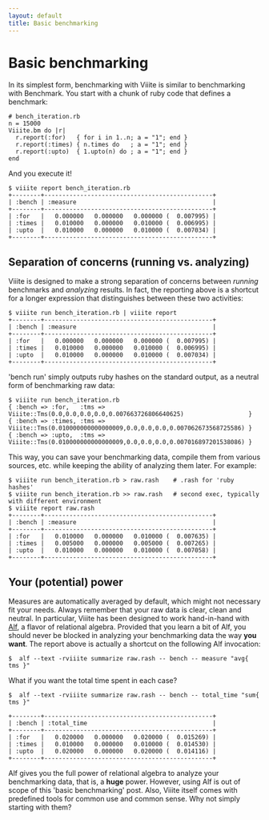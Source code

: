 ```yaml
---
layout: default
title: Basic benchmarking
---
```

# Basic benchmarking

In its simplest form, benchmarking with Viiite is similar to benchmarking with Benchmark. You start with a chunk of ruby code that defines a benchmark:

    # bench_iteration.rb
    n = 15000
    Viiite.bm do |r|
      r.report(:for)   { for i in 1..n; a = "1"; end }
      r.report(:times) { n.times do   ; a = "1"; end }
      r.report(:upto)  { 1.upto(n) do ; a = "1"; end }
    end

And you execute it!

    $ viiite report bench_iteration.rb
    +--------+-----------------------------------------------+
    | :bench | :measure                                      |
    +--------+-----------------------------------------------+
    | :for   |   0.000000   0.000000   0.000000 (  0.007995) |
    | :times |   0.010000   0.000000   0.010000 (  0.006995) |
    | :upto  |   0.010000   0.000000   0.010000 (  0.007034) |
    +--------+-----------------------------------------------+

## Separation of concerns (running vs. analyzing)

Viiite is designed to make a strong separation of concerns between *running* benchmarks and *analyzing* results. In fact, the reporting above is a shortcut for a longer expression that distinguishes between these two activities:

    $ viiite run bench_iteration.rb | viiite report
    +--------+-----------------------------------------------+
    | :bench | :measure                                      |
    +--------+-----------------------------------------------+
    | :for   |   0.000000   0.000000   0.000000 (  0.007995) |
    | :times |   0.010000   0.000000   0.010000 (  0.006995) |
    | :upto  |   0.010000   0.000000   0.010000 (  0.007034) |
    +--------+-----------------------------------------------+

'bench run' simply outputs ruby hashes on the standard output, as a neutral form of benchmarking raw data:

    $ viiite run bench_iteration.rb
    { :bench => :for,   :tms => Viiite::Tms(0.0,0.0,0.0,0.0,0.007663726806640625)                  }
    { :bench => :times, :tms => Viiite::Tms(0.010000000000000009,0.0,0.0,0.0,0.007062673568725586) }
    { :bench => :upto,  :tms => Viiite::Tms(0.010000000000000009,0.0,0.0,0.0,0.007016897201538086) }

This way, you can save your benchmarking data, compile them from various sources, etc. while keeping the ability of analyzing them later. For example:

    $ viiite run bench_iteration.rb > raw.rash    # .rash for 'ruby hashes'
    $ viiite run bench_iteration.rb >> raw.rash   # second exec, typically with different environment
    $ viiite report raw.rash
    +--------+-----------------------------------------------+
    | :bench | :measure                                      |
    +--------+-----------------------------------------------+
    | :for   |   0.010000   0.000000   0.010000 (  0.007635) |
    | :times |   0.005000   0.000000   0.005000 (  0.007265) |
    | :upto  |   0.010000   0.000000   0.010000 (  0.007058) |
    +--------+-----------------------------------------------+

## Your (potential) power

Measures are automatically averaged by default, which might not necessary fit your needs. Always remember that your raw data is clear, clean and neutral. In particular, Viiite has been designed to work hand-in-hand with [Alf](http://blambeau.github.com/alf), a flavor of relational algebra. Provided that you learn a bit of Alf, you should never be blocked in analyzing your benchmarking data the way **you want**. The report above is actually a shortcut on the following Alf invocation:

    $  alf --text -rviiite summarize raw.rash -- bench -- measure "avg{ tms }"

What if you want the total time spent in each case?

    $  alf --text -rviiite summarize raw.rash -- bench -- total_time "sum{ tms }"

    +--------+-----------------------------------------------+
    | :bench | :total_time                                   |
    +--------+-----------------------------------------------+
    | :for   |   0.020000   0.000000   0.020000 (  0.015269) |
    | :times |   0.010000   0.000000   0.010000 (  0.014530) |
    | :upto  |   0.020000   0.000000   0.020000 (  0.014116) |
    +--------+-----------------------------------------------+

Alf gives you the full power of relational algebra to analyze your benchmarking data, that is, a **huge** power. However, using Alf is out of scope of this 'basic benchmarking' post. Also, Viiite itself comes with predefined tools for common use and common sense. Why not simply starting with them?
